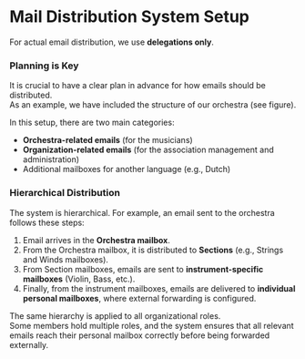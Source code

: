# Mail Distribution System Setup

For actual email distribution, we use **delegations only**.  

### Planning is Key

It is crucial to have a clear plan in advance for how emails should be distributed.  
As an example, we have included the structure of our orchestra (see figure).  


In this setup, there are two main categories:  
- **Orchestra-related emails** (for the musicians)  
- **Organization-related emails** (for the association management and administration)  
- Additional mailboxes for another language (e.g., Dutch)  

### Hierarchical Distribution

The system is hierarchical. For example, an email sent to the orchestra follows these steps:  

1. Email arrives in the **Orchestra mailbox**.  
2. From the Orchestra mailbox, it is distributed to **Sections** (e.g., Strings and Winds mailboxes).  
3. From Section mailboxes, emails are sent to **instrument-specific mailboxes** (Violin, Bass, etc.).  
4. Finally, from the instrument mailboxes, emails are delivered to **individual personal mailboxes**, where external forwarding is configured.  

The same hierarchy is applied to all organizational roles.  
Some members hold multiple roles, and the system ensures that all relevant emails reach their personal mailbox correctly before being forwarded externally.

